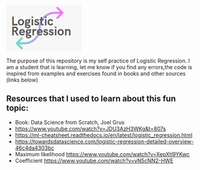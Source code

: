 <img src="img/logo.png" alt="logo" width="200" heigth="180"/>

The purpose of this repository is my self practice of Logistic Regression. I am a student that is learning, let me know if you find any errors,the code is inspired from examples and exercises found in books and other sources (links below)


## Resources that I used to learn about this fun topic:
* Book: Data Science from Scratch, Joel Grus
* https://www.youtube.com/watch?v=JDU3AzH3WKg&t=807s
* https://ml-cheatsheet.readthedocs.io/en/latest/logistic_regression.html
* https://towardsdatascience.com/logistic-regression-detailed-overview-46c4da4303bc
*  Maximum likelihood https://www.youtube.com/watch?v=XepXtl9YKwc
* Coefficient https://www.youtube.com/watch?v=vN5cNN2-HWE
